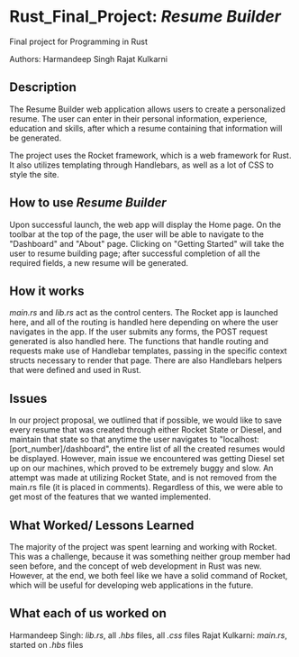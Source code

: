 # Rust_Final_Project: _Resume Builder_

Final project for Programming in Rust

Authors:
Harmandeep Singh
Rajat Kulkarni


## Description

The Resume Builder web application allows users to create a personalized resume. The user can enter in their personal information, experience, education and skills, after which a resume containing that information will be generated.

The project uses the Rocket framework, which is a web framework for Rust. It also utilizes templating through Handlebars, as well as a lot of CSS to style the site. 

## How to use _Resume Builder_

Upon successful launch, the web app will display the Home page. On the toolbar at the top of the page, the user will be able to navigate to the "Dashboard" and "About" page. Clicking on "Getting Started" will take the user to resume building page; after successful completion of all the required fields, a new resume will be generated.

## How it works

_main.rs_ and _lib.rs_ act as the control centers. The Rocket app is launched here, and all of the routing is handled here depending on where the user navigates in the app. If the user submits any forms, the POST request generated is also handled here. The functions that handle routing and requests make use of Handlebar templates, passing in the specific context structs necessary to render that page. There are also Handlebars helpers that were defined and used in Rust.

## Issues

In our project proposal, we outlined that if possible, we would like to save every resume that was created through either Rocket State or Diesel, and maintain that state so that anytime the user navigates to "localhost:[port_number]/dashboard", the entire list of all the created resumes would be displayed. However, main issue we encountered was getting Diesel set up on our machines, which proved to be extremely buggy and slow. An attempt was made at utilizing Rocket State, and is not removed from the main.rs file (it is placed in comments). Regardless of this, we were able to get most of the features that we wanted implemented.

## What Worked/ Lessons Learned

The majority of the project was spent learning and working with Rocket. This was a challenge, because it was something neither group member had seen before, and the concept of web development in Rust was new. However, at the end, we both feel like we have a solid command of Rocket, which will be useful for developing web applications in the future. 

## What each of us worked on

Harmandeep Singh: _lib.rs_, all _.hbs_ files, all _.css_ files
Rajat Kulkarni: _main.rs_, started on _.hbs_ files


